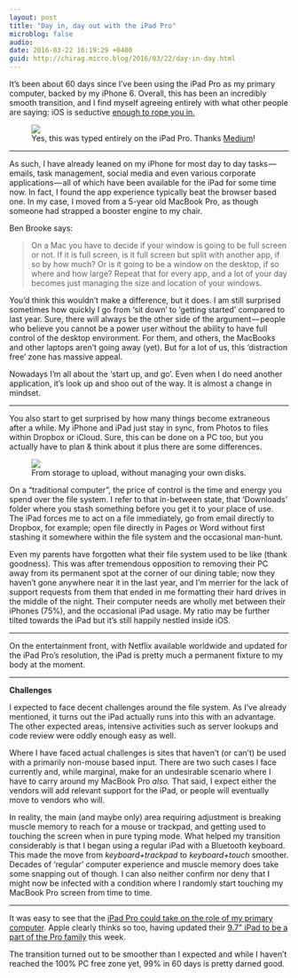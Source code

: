 ```yaml
---
layout: post
title: "Day in, day out with the iPad Pro"
microblog: false
audio: 
date: 2016-03-22 16:19:29 +0400
guid: http://chirag.micro.blog/2016/03/22/day-in-day.html
---
```

<p>It’s been about 60 days since I’ve been using the iPad Pro as my primary computer, backed by my iPhone 6. Overall, this has been an incredibly smooth transition, and I find myself agreeing entirely with what other people are saying: iOS is seductive <a href="https://brooksreview.net/2016/01/ios/" target="_blank">enough to rope you in.</a></p>
<figure class="wp-caption">

<img src="https://cdtestweb.files.wordpress.com/2016/03/2b68e-1l6ttkkzkgqqk6hmftny6ga.jpeg">

<figcaption class="wp-caption-text">Yes, this was typed entirely on the iPad Pro. Thanks <a href="https://medium.com/u/504c7870fdb6" target="_blank">Medium</a>!</figcaption></figure>
<hr>

<p>As such, I have already leaned on my iPhone for most day to day tasks — emails, task management, social media and even various corporate applications — all of which have been available for the iPad for some time now. In fact, I found the app experience typically beat the browser based one. In my case, I moved from a 5-year old MacBook Pro, as though someone had strapped a booster engine to my chair.<strong></strong></p>
<p>Ben Brooke says:<a href="https://brooksreview.net/2016/01/ios/" target="_blank"></a></p>
<blockquote>On a Mac you have to decide if your window is going to be full screen or not. If it is full screen, is it full screen but split with another app, if so by how much? Or is it going to be a window on the desktop, if so where and how large? Repeat that for every app, and a lot of your day becomes just managing the size and location of your windows.</blockquote>
<p>You’d think this wouldn’t make a difference, but it does. I am still surprised sometimes how quickly I go from ‘sit down’ to ‘getting started’ compared to last year. Sure, there will always be the other side of the argument — people who believe you cannot be a power user without the ability to have full control of the desktop environment. For them, and others, the MacBooks and other laptops aren’t going away (yet). But for a lot of us, this ‘distraction free’ zone has massive appeal.</p>
<p>Nowadays I’m all about the ‘start up, and go’. Even when I do need another application, it’s look up and shoo out of the way. It is almost a change in mindset.</p>
<hr>

<p>You also start to get surprised by how many things become extraneous after a while. My iPhone and iPad just stay in sync, from Photos to files within Dropbox or iCloud. Sure, this can be done on a PC too, but you actually have to plan &amp; think about it plus there are some differences.</p>
<figure class="wp-caption">

<img src="https://cdtestweb.files.wordpress.com/2016/03/38261-1kafs-a1v65k5jih1vtx2kw.jpeg">

<figcaption class="wp-caption-text">From storage to upload, without managing your own disks.</figcaption></figure><p>On a “traditional computer”, the price of control is the time and energy you spend over the file system. I refer to that in-between state, that ‘Downloads’ folder where you stash something before you get it to your place of use. The iPad forces me to act on a file immediately, go from email directly to Dropbox, for example; open file directly in Pages or Word without first stashing it somewhere within the file system and the occasional man-hunt.</p>
<p>Even my parents have forgotten what their file system used to be like (thank goodness). This was after tremendous opposition to removing their PC away from its permanent spot at the corner of our dining table; now they haven’t gone anywhere near it in the last year, and I’m merrier for the lack of support requests from them that ended in me formatting their hard drives in the middle of the night. Their computer needs are wholly met between their iPhones (75%), and the occasional iPad usage. My ratio may be further tilted towards the iPad but it’s still happily nestled inside iOS.</p>
<hr>
<p>On the entertainment front, with Netflix available worldwide and updated for the iPad Pro’s resolution, the iPad is pretty much a permanent fixture to my body at the moment.</p><hr>

<p><strong>Challenges</strong></p>
<p>I expected to face decent challenges around the file system. As I’ve already mentioned, it turns out the iPad actually runs into this with an advantage. The other expected areas, intensive activities such as server lookups and code review were oddly enough easy as well.</p>
<p>Where I have faced actual challenges is sites that haven’t (or can’t) be used with a primarily non-mouse based input. There are two such cases I face currently and, while marginal, make for an undesirable scenario where I have to carry around my MacBook Pro <em>also. </em>That said, I expect either the vendors will add relevant support for the iPad, or people will eventually move to vendors who will.</p>
<p>In reality, the main (and maybe only) area requiring adjustment is breaking muscle memory to reach for a mouse or trackpad, and getting used to touching the screen when in pure typing mode. What helped my transition considerably is that I began using a regular iPad with a Bluetooth keyboard. This made the move from <em>keyboard+trackpad</em> to <em>keyboard+touch</em> smoother. Decades of ‘regular’ computer experience and muscle memory does take some snapping out of though. I can also neither confirm nor deny that I might now be infected with a condition where I randomly start touching my MacBook Pro screen from time to time.<em></em></p>
<hr>

<p>It was easy to see that the <a href="https://medium.com/@chiragnd/the-ipad-pro-and-who-s-it-for-e6e66ef6877f#.7wxxp4j6u" target="_blank">iPad Pro could take on the role of my primary computer</a>. Apple clearly thinks so too, having updated their <a href="http://www.apple.com/pr/library/2016/03/21Apple-Introduces-9-7-inch-iPad-Pro.html" target="_blank">9.7" iPad to be a part of the Pro family</a> this week.</p>
<p>The transition turned out to be smoother than I expected and while I haven’t reached the 100% PC free zone yet, 99% in 60 days is pretty darned good.</p>
